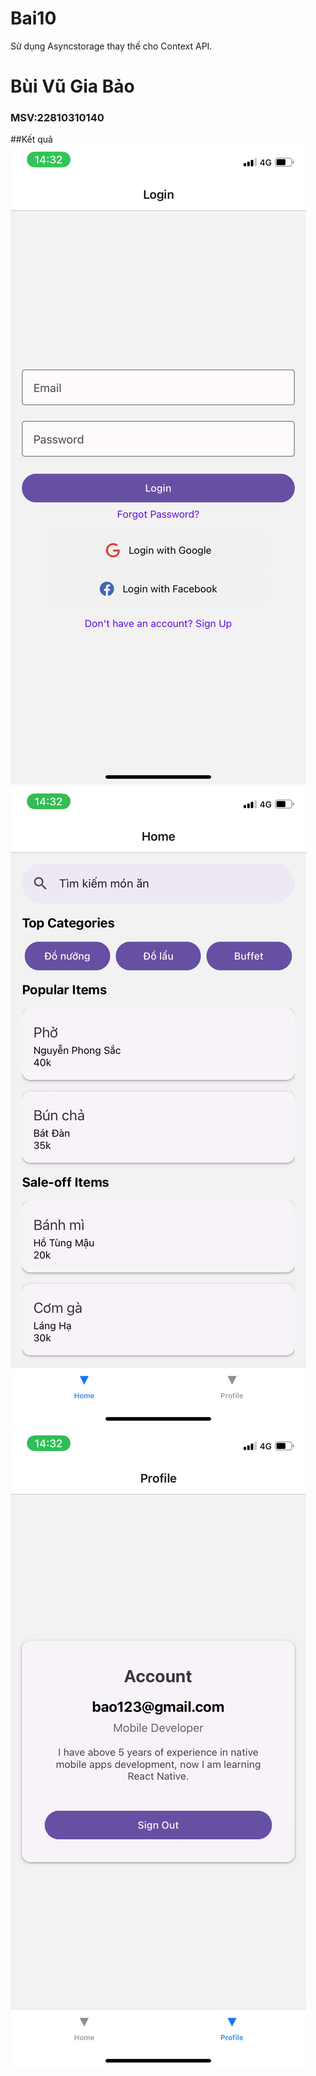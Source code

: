 # Bai10
 Sử dụng Asyncstorage thay thế cho Context API.
 # Bùi Vũ Gia Bảo
### MSV:22810310140
##Kết quả
![Hinh anh 01](bai10_1.jpg)
![Hinh anh 02](bai10_2.jpg)
![Hinh anh 03](bai10_3.jpg)

 
